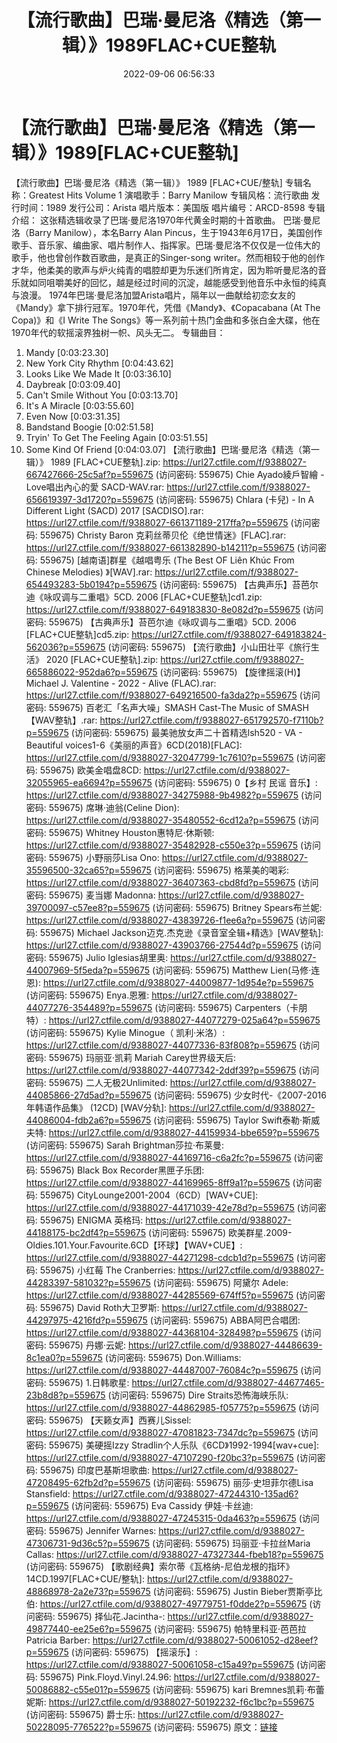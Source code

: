 ﻿---
title: 【流行歌曲】巴瑞·曼尼洛《精选（第一辑）》1989FLAC+CUE整轨
date: 2022-09-06 06:56:33
categories: 外语音乐
tags: 外语音乐
---
# 【流行歌曲】巴瑞·曼尼洛《精选（第一辑）》1989[FLAC+CUE整轨]

【流行歌曲】巴瑞·曼尼洛《精选（第一辑）》 1989
[FLAC+CUE/整轨]
专辑名称：Greatest Hits Volume 1
演唱歌手：Barry Manilow
专辑风格：流行歌曲
发行时间：1989
发行公司：Arista
唱片版本：美国版
唱片编号：ARCD-8598
专辑介绍：
这张精选辑收录了巴瑞·曼尼洛1970年代黄金时期的十首歌曲。
巴瑞·曼尼洛（Barry Manilow），本名Barry Alan
Pincus，生于1943年6月17日，美国创作歌手、音乐家、编曲家、唱片制作人、指挥家。巴瑞·曼尼洛不仅仅是一位伟大的歌手，他也曾创作数百歌曲，是真正的Singer-song
writer。然而相较于他的创作才华，他柔美的歌声与炉火纯青的唱腔却更为乐迷们所肯定，因为聆听曼尼洛的音乐就如同咀嚼美好的回忆，越是经过时间的沉淀，越能感受到他音乐中永恒的纯真与浪漫。
1974年巴瑞·曼尼洛加盟Arista唱片，隔年以一曲献给初恋女友的《Mandy》拿下排行冠军。1970年代，凭借《Mandy》、《Copacabana
(At The Copa)》和《I Write The
Songs》等一系列前十热门金曲和多张白金大碟，他在1970年代的软摇滚界独树一帜、风头无二。
专辑曲目：
01. Mandy [0:03:23.30]
02. New York City Rhythm [0:04:43.62]
03. Looks Like We Made It [0:03:36.10]
04. Daybreak [0:03:09.40]
05. Can't Smile Without You [0:03:13.70]
06. It's A Miracle [0:03:55.60]
07. Even Now [0:03:31.35]
08. Bandstand Boogie [0:02:51.58]
09. Tryin' To Get The Feeling Again [0:03:51.55]
10. Some Kind Of Friend [0:04:03.07]
【流行歌曲】巴瑞·曼尼洛《精选（第一辑）》 1989 [FLAC+CUE整轨].zip: https://url27.ctfile.com/f/9388027-667427666-25c5af?p=559675
(访问密码: 559675)
Chie Ayado綾戶智繪 - Love唱出內心的愛 SACD-WAV.rar: https://url27.ctfile.com/f/9388027-656619397-3d1720?p=559675
(访问密码: 559675)
Chlara (卡兒) - In A Different Light (SACD) 2017 [SACDISO].rar:
https://url27.ctfile.com/f/9388027-661371189-217ffa?p=559675
(访问密码: 559675)
Christy Baron 克莉丝蒂贝伦《绝世情迷》[FLAC].rar: https://url27.ctfile.com/f/9388027-661382890-b14211?p=559675
(访问密码: 559675)
[越南语]群星《越唱粤乐 (The Best OF Liên Khúc From Chinese Melodies)
》[WAV].rar: https://url27.ctfile.com/f/9388027-654493283-5b0194?p=559675
(访问密码: 559675)
【古典声乐】苔芭尔迪《咏叹调与二重唱》5CD. 2006 [FLAC+CUE整轨]cd1.zip: https://url27.ctfile.com/f/9388027-649183830-8e082d?p=559675
(访问密码: 559675)
【古典声乐】苔芭尔迪《咏叹调与二重唱》5CD. 2006 [FLAC+CUE整轨]cd5.zip: https://url27.ctfile.com/f/9388027-649183824-562036?p=559675
(访问密码: 559675)
【流行歌曲】小山田壮平《旅行生活》 2020 [FLAC+CUE整轨].zip: https://url27.ctfile.com/f/9388027-665886022-952da6?p=559675
(访问密码: 559675)
【旋律摇滚(H)】Michael J. Valentine - 2022 - Alive (FLAC).rar:
https://url27.ctfile.com/f/9388027-649216500-fa3da2?p=559675
(访问密码: 559675)
百老汇「名声大噪」SMASH Cast-The Music of SMASH 【WAV整轨】.rar: https://url27.ctfile.com/f/9388027-651792570-f7110b?p=559675
(访问密码: 559675)
最美驰放女声二十首精选lsh520 - VA - Beautiful
voices1-6《美丽的声音》6CD(2018)[FLAC]: https://url27.ctfile.com/d/9388027-32047799-1c7610?p=559675
(访问密码: 559675)
欧美金唱盘8CD: https://url27.ctfile.com/d/9388027-32055965-ea6694?p=559675
(访问密码: 559675)
0【乡村 民谣 音乐】: https://url27.ctfile.com/d/9388027-34275988-9b4982?p=559675
(访问密码: 559675)
席琳·迪翁(Celine Dion): https://url27.ctfile.com/d/9388027-35480552-6cd12a?p=559675
(访问密码: 559675)
Whitney Houston惠特尼·休斯顿: https://url27.ctfile.com/d/9388027-35482928-c550e3?p=559675
(访问密码: 559675)
小野丽莎Lisa Ono: https://url27.ctfile.com/d/9388027-35596500-32ca65?p=559675
(访问密码: 559675)
格莱美的喝彩: https://url27.ctfile.com/d/9388027-36407363-cbd8fd?p=559675
(访问密码: 559675)
麦当娜 Madonna: https://url27.ctfile.com/d/9388027-39700097-c57ee8?p=559675
(访问密码: 559675)
Britney Spears布兰妮: https://url27.ctfile.com/d/9388027-43839726-f1ee6a?p=559675
(访问密码: 559675)
Michael Jackson迈克.杰克逊《录音室全辑+精选》[WAV整轨]: https://url27.ctfile.com/d/9388027-43903766-27544d?p=559675
(访问密码: 559675)
Julio Iglesias胡里奥: https://url27.ctfile.com/d/9388027-44007969-5f5eda?p=559675
(访问密码: 559675)
Matthew Lien(马修·连恩): https://url27.ctfile.com/d/9388027-44009877-1d954e?p=559675
(访问密码: 559675)
Enya.恩雅: https://url27.ctfile.com/d/9388027-44077276-354489?p=559675
(访问密码: 559675)
Carpenters（卡朋特）: https://url27.ctfile.com/d/9388027-44077279-025a64?p=559675
(访问密码: 559675)
Kylie Minogue（ 凯利·米洛）: https://url27.ctfile.com/d/9388027-44077336-83f808?p=559675
(访问密码: 559675)
玛丽亚·凯莉 Mariah Carey世界级天后: https://url27.ctfile.com/d/9388027-44077342-2ddf39?p=559675
(访问密码: 559675)
二人无极2Unlimited: https://url27.ctfile.com/d/9388027-44085866-27d5ad?p=559675
(访问密码: 559675)
少女时代-《2007-2016年韩语作品集》 (12CD) [WAV分轨]: https://url27.ctfile.com/d/9388027-44086004-fdb2a6?p=559675
(访问密码: 559675)
Taylor Swift泰勒·斯威夫特: https://url27.ctfile.com/d/9388027-44159934-bbe659?p=559675
(访问密码: 559675)
Sarah Brightman莎拉·布莱曼: https://url27.ctfile.com/d/9388027-44169716-c6a2fc?p=559675
(访问密码: 559675)
Black Box Recorder黑匣子乐团: https://url27.ctfile.com/d/9388027-44169965-8ff9a1?p=559675
(访问密码: 559675)
CityLounge2001-2004（6CD）[WAV+CUE]: https://url27.ctfile.com/d/9388027-44171039-42e78d?p=559675
(访问密码: 559675)
ENIGMA 英格玛: https://url27.ctfile.com/d/9388027-44188175-bc2df4?p=559675
(访问密码: 559675)
欧美群星.2009-Oldies.101.Your.Favourite.6CD【环球】【WAV+CUE】: https://url27.ctfile.com/d/9388027-44271298-cdcb1d?p=559675
(访问密码: 559675)
小红莓 The Cranberries: https://url27.ctfile.com/d/9388027-44283397-581032?p=559675
(访问密码: 559675)
阿黛尔 Adele: https://url27.ctfile.com/d/9388027-44285569-674ff5?p=559675
(访问密码: 559675)
David Roth大卫罗斯: https://url27.ctfile.com/d/9388027-44297975-4216fd?p=559675
(访问密码: 559675)
ABBA阿巴合唱团: https://url27.ctfile.com/d/9388027-44368104-328498?p=559675
(访问密码: 559675)
丹娜·云妮: https://url27.ctfile.com/d/9388027-44486639-8c1ea0?p=559675
(访问密码: 559675)
Don.Williams: https://url27.ctfile.com/d/9388027-44487007-76084c?p=559675
(访问密码: 559675)
1.日韩歌星: https://url27.ctfile.com/d/9388027-44677465-23b8d8?p=559675
(访问密码: 559675)
Dire Straits恐怖海峡乐队: https://url27.ctfile.com/d/9388027-44862985-f05775?p=559675
(访问密码: 559675)
【天籁女声】西赛儿Sissel: https://url27.ctfile.com/d/9388027-47081823-7347dc?p=559675
(访问密码: 559675)
美硬摇Izzy Stradlin个人乐队《6CD》1992-1994[wav+cue]: https://url27.ctfile.com/d/9388027-47107290-f20bc3?p=559675
(访问密码: 559675)
印度巴基斯坦歌曲: https://url27.ctfile.com/d/9388027-47208495-62fb2d?p=559675
(访问密码: 559675)
丽莎·史坦菲尔德Lisa Stansfield: https://url27.ctfile.com/d/9388027-47244310-135ad6?p=559675
(访问密码: 559675)
Eva Cassidy 伊娃·卡丝迪: https://url27.ctfile.com/d/9388027-47245315-0da463?p=559675
(访问密码: 559675)
Jennifer Warnes: https://url27.ctfile.com/d/9388027-47306731-9d36c5?p=559675
(访问密码: 559675)
玛丽亚·卡拉丝Maria Callas: https://url27.ctfile.com/d/9388027-47327344-fbeb18?p=559675
(访问密码: 559675)
【歌剧经典】索尔蒂《瓦格纳-尼伯龙根的指环》14CD.1997[FLAC+CUE/整轨]: https://url27.ctfile.com/d/9388027-48868978-2a2e73?p=559675
(访问密码: 559675)
Justin Bieber贾斯亭比伯: https://url27.ctfile.com/d/9388027-49779751-f0dde2?p=559675
(访问密码: 559675)
择仙花.Jacintha-: https://url27.ctfile.com/d/9388027-49877440-ee25e6?p=559675
(访问密码: 559675)
帕特里科亚·芭芭拉Patricia Barber: https://url27.ctfile.com/d/9388027-50061052-d28eef?p=559675
(访问密码: 559675)
【摇滚乐】: https://url27.ctfile.com/d/9388027-50061058-c15a49?p=559675
(访问密码: 559675)
Pink.Floyd.Vinyl.24.96: https://url27.ctfile.com/d/9388027-50086882-c55e01?p=559675
(访问密码: 559675)
kari Bremnes凯莉·布蕾妮斯: https://url27.ctfile.com/d/9388027-50192232-f6c1bc?p=559675
(访问密码: 559675)
爵士乐: https://url27.ctfile.com/d/9388027-50228095-776522?p=559675
(访问密码: 559675)
原文：[链接](https://blog.sina.com.cn/s/blog_1647c7e7601030z91.html)